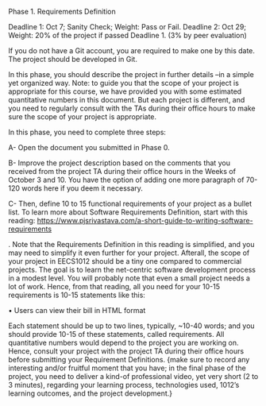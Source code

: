 Phase 1. Requirements Definition

Deadline 1: Oct 7; Sanity Check; Weight: Pass or Fail.
Deadline 2: Oct 29; Weight: 20% of the project if passed Deadline 1. (3% by peer evaluation)

If you do not have a Git account, you are required to make one by this date. The project should be developed in Git.

In this phase, you should describe the project in further details –in a simple yet organized way. 
Note: to guide you that the scope of your project is appropriate for this course, we have provided you with some estimated quantitative numbers in this document. But each project is different, and you need to regularly consult with the TAs during their office hours to make sure the scope of your project is appropriate. 

In this phase, you need to complete three steps:

A- Open the document you submitted in Phase 0.

B- Improve the project description based on the comments that you received from the project TA
during their office hours in the Weeks of October 3 and 10. You have the option of adding one
more paragraph of 70-120 words here if you deem it necessary.

C- Then, define 10 to 15 functional requirements of your project as a bullet list. 
To learn more about Software Requirements Definition, start with this reading: https://www.pjsrivastava.com/a-short-guide-to-writing-software-requirements

. Note that the Requirements Definition in this reading is simplified, and you may need to simplify it even further for your project. Afterall, the scope of your project in EECS1012 should be a tiny one compared to commercial projects. The goal is to learn the net-centric software development process in a modest level. You will probably note that even a small project needs a lot of work. Hence, from that reading, all you need for your 10-15 requirements is 10-15 statements like this:

• Users can view their bill in HTML format


Each statement should be up to two lines, typically, ~10-40 words; and you should provide 10-15 of these statements, called requirements. All quantitative numbers would depend to the project you are working on. Hence, consult your project with the project TA during their office hours before submitting your Requirement Definitions.
{make sure to record any interesting and/or fruitful moment that you have; in the final phase of the project, you need to deliver a kind-of professional video, yet very short (2 to 3 minutes), regarding your learning process, technologies used, 1012’s learning outcomes, and the project development.}








